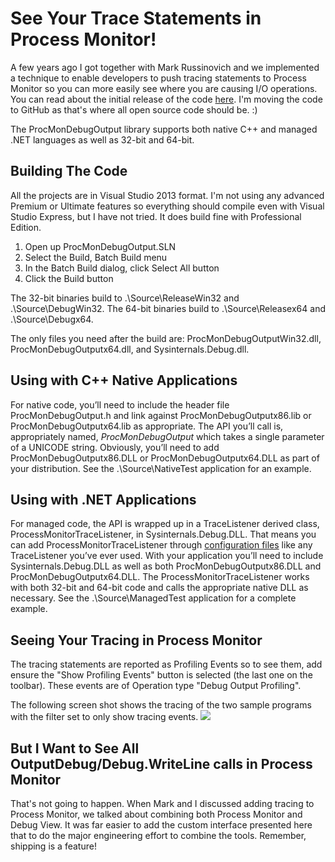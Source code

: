 # See Your Trace Statements in Process Monitor! #
A few years ago I got together with Mark Russinovich and we implemented a technique to enable developers to push tracing statements to Process Monitor so you can more easily see where you are causing I/O operations. You can read about the initial release of the code [here](http://www.wintellect.com/blogs/jrobbins/see-the-i-o-you-caused-by-getting-your-diagnostic-tracing-into-process-monitor). I'm moving the code to GitHub as that's where all open source code should be. :)

The ProcMonDebugOutput library supports both native C++ and managed .NET languages as well as 32-bit and 64-bit. 

## Building The Code ##
All the projects are in Visual Studio 2013 format. I'm not using any advanced Premium or Ultimate features so everything should compile even with Visual Studio Express, but I have not tried. It does build fine with Professional Edition.

1. Open up ProcMonDebugOutput.SLN
2. Select the Build, Batch Build menu
3. In the Batch Build dialog, click Select All button
4. Click the Build button

The 32-bit binaries build to .\Source\ReleaseWin32 and .\Source\DebugWin32.
The 64-bit binaries build to .\Source\Releasex64 and .\Source\Debugx64.

The only files you need after the build are: ProcMonDebugOutputWin32.dll, ProcMonDebugOutputx64.dll, and Sysinternals.Debug.dll.

## Using with C++ Native Applications ##
For native code, you’ll need to include the header file ProcMonDebugOutput.h and link against ProcMonDebugOutputx86.lib or ProcMonDebugOutputx64.lib as appropriate. The API you’ll call is, appropriately named, *ProcMonDebugOutput* which takes a single parameter of a UNICODE string. Obviously, you’ll need to add ProcMonDebugOutputx86.DLL or ProcMonDebugOutputx64.DLL as part of your distribution. See the .\Source\NativeTest application for an example.

## Using with .NET Applications ##
For managed code, the API is wrapped up in a TraceListener derived class, ProcessMonitorTraceListener, in Sysinternals.Debug.DLL. That means you can add ProcessMonitorTraceListener through [configuration files](http://msdn.microsoft.com/en-us/library/sk36c28t.aspx) like any TraceListener you’ve ever used. With your application you’ll need to include Sysinternals.Debug.DLL as well as both ProcMonDebugOutputx86.DLL and ProcMonDebugOutputx64.DLL. The ProcessMonitorTraceListener works with both 32-bit and 64-bit code and calls the appropriate native DLL as necessary. See the .\Source\ManagedTest application for a complete example.

## Seeing Your Tracing in Process Monitor ##
The tracing statements are reported as Profiling Events so to see them, add ensure the "Show Profiling Events" button is selected (the last one on the toolbar). These events are of Operation type "Debug Output Profiling".

The following screen shot shows the tracing of the two sample programs with the filter set to only show tracing events.
![](ProcMonShowingTracing.jpeg)

## But I Want to See All OutputDebug/Debug.WriteLine calls in Process Monitor ##
That's not going to happen. When Mark and I discussed adding tracing to Process Monitor, we talked about combining both Process Monitor and Debug View. It was far easier to add the custom interface presented here that to do the major engineering effort to combine the tools. Remember, shipping is a feature!




